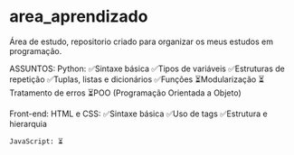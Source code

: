 # area_aprendizado
Área de estudo, repositorio criado para organizar os meus estudos em programação.

ASSUNTOS:
  Python:
  ✅Sintaxe básica 
  ✅Tipos de variáveis
  ✅Estruturas de repetição
  ✅Tuplas, listas e dicionários
  ✅Funções
  ⏳Modularização
  ⏳Tratamento de erros
  ⏳POO (Programação Orientada a Objeto)

  Front-end:
    HTML e CSS:
    ✅Sintaxe básica
    ✅Uso de tags
    ✅Estrutura e hierarquia

    JavaScript: ⏳
